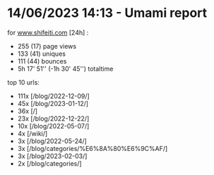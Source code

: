 # 14/06/2023 14:13 - Umami report
for www.shifeiti.com [24h] :

 - 255 (17) page views
 - 133 (41) uniques
 - 111 (44) bounces
 - 5h 17' 51'' (-1h 30' 45'') totaltime


top 10 urls:
 - 111x [/blog/2022-12-09/]
 - 45x [/blog/2023-01-12/]
 - 36x [/]
 - 23x [/blog/2022-12-22/]
 - 10x [/blog/2022-05-07/]
 - 4x [/wiki/]
 - 3x [/blog/2022-05-24/]
 - 3x [/blog/categories/%E6%8A%80%E6%9C%AF/]
 - 3x [/blog/2023-02-03/]
 - 2x [/blog/categories/]


